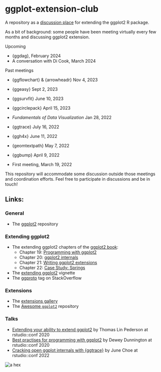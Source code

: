 # ggplot-extension-club

A repository as a [discussion place](https://github.com/teunbrand/ggplot-extension-club/discussions) for extending the ggplot2 R package. 

As a bit of background: some people have been meeting virtually every few months and discussing ggplot2 extension. 

Upcoming

- {ggdag}, February 2024
- A conversation with Di Cook, March 2024

Past meetings

- {ggflowchart} & {arrowheadr} Nov 4, 2023
- {ggeasy} Sept 2, 2023
- {ggsurvfit}   June 10, 2023
- {ggcirclepack} April 15, 2023
- *Fundamentals of Data Visualization* Jan 28, 2022

- {ggtrace} July 16, 2022
- {ggh4x} June 11, 2022 
- {geomtextpath} May 7, 2022
- {ggbump} April 9, 2022
- First meeting, March 19, 2022


This repository will accommodate some discussion outside those meetings and coordination efforts.  Feel free to participate in discussions and be in touch!


## Links:

### General

* The [ggplot2](https://github.com/tidyverse/ggplot2) repository

### Extending ggplot2

* The extending ggplot2 chapters of the [ggplot2 book](https://ggplot2-book.org/):
  * Chapter 19: [Programming with ggplot2](https://ggplot2-book.org/programming.html)
  * Chapter 20: [ggplot2 internals](https://ggplot2-book.org/internals.html)
  * Chapter 21: [Writing ggplot2 extensions](https://ggplot2-book.org/extensions.html)
  * Chapter 22: [Case Study: Springs](https://ggplot2-book.org/spring1.html)
* The [extending ggplot2](https://ggplot2.tidyverse.org/articles/extending-ggplot2.html) vignette
* The [ggproto](https://stackoverflow.com/questions/tagged/ggproto) tag on StackOverflow

### Extensions

* The [extensions gallery](https://exts.ggplot2.tidyverse.org/gallery/)
* The [Awesome `ggplot2`](https://github.com/erikgahner/awesome-ggplot2) repository

### Talks

* [Extending your ability to extend ggplot2](https://www.rstudio.com/resources/rstudioconf-2020/extending-your-ability-to-extend-ggplot2/) by Thomas Lin Pederson at rstudio::conf 2020
* [Best practises for programming with ggplot2](https://www.rstudio.com/resources/rstudioconf-2020/best-practices-for-programming-with-ggplot2/) by Dewey Dunnington at rstudio::conf 2020
* [Cracking open ggplot internals with {ggtrace}](https://www.rstudio.com/resources/rstudioconf-2020/best-practices-for-programming-with-ggplot2/) by June Choe at rstudio::conf 2022

![a hex](https://github.com/teunbrand/ggplot-extension-club/blob/main/ggextenders-hex_files/figure-html/unnamed-chunk-1-1.png?raw=true)

